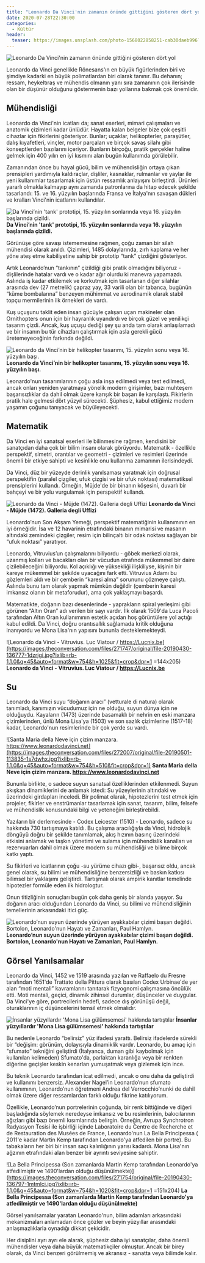 ```yaml
---
title: "Leonardo Da Vinci'nin zamanın önünde gittiğini gösteren dört yol"
date: 2020-07-28T22:30:00
categories:
  - Kültür
header:
  teaser: https://images.unsplash.com/photo-1568022858251-cab30daeb996?ixlib=rb-1.2.1&ixid=eyJhcHBfaWQiOjEyMDd9&auto=format&fit=crop&w=1225&q=80
---
```

![Leonardo Da Vinci'nin zamanın önünde gittiğini gösteren dört yol](https://images.unsplash.com/photo-1568022858251-cab30daeb996?ixlib=rb-1.2.1&ixid=eyJhcHBfaWQiOjEyMDd9&auto=format&fit=crop&w=1225&q=80)

Leonardo da Vinci genellikle Rönesans'ın en büyük figürlerinden biri ve şimdiye kadarki en büyük polimatlardan biri olarak tanınır. Bu dehanın; ressam, heykeltıraş ve mühendis olmanın yanı sıra zamanının çok ilerisinde olan bir düşünür olduğunu göstermenin bazı yollarına bakmak çok önemlidir.

Mühendisliği
-
Leonardo da Vinci'nin icatları da; sanat eserleri, mimari çalışmaları ve anatomik çizimleri kadar ünlüdür. Hayatta kalan belgeler bize çok çeşitli cihazlar için fikirlerini gösteriyor. Bunlar; uçaklar, helikopterler, paraşütler, dalış kıyafetleri, vinçler, motor parçaları ve birçok savaş silahı gibi konseptlerden bazılarını içeriyor. Bunların birçoğu, pratik gerçekler haline gelmek için 400 yılın en iyi kısmını alan bugün kullanımda görülebilir.

Zamanından önce bu hayal gücü, bilim ve mühendisliğin ortaya çıkan prensipleri yardımıyla kaldıraçlar, dişliler, kasnaklar, rulmanlar ve yaylar ile yeni kullanımlar tasarlamak için üstün ressamlık anlayışını birleştirdi. Ürünleri yararlı olmakla kalmayıp aynı zamanda patronlarına da hitap edecek şekilde tasarlandı: 15. ve 16. yüzyılın başlarında Fransa ve İtalya'nın savaşan dükleri ve kralları Vinci'nin icatlarını kullandılar.

![Da Vinci’nin 'tank' prototipi, 15. yüzyılın sonlarında veya 16. yüzyılın başlarında çizildi.](https://images.theconversation.com/files/271759/original/file-20190430-136810-80w42k.jpg?ixlib=rb-1.1.0&q=45&auto=format&w=754&h=439&fit=crop&dpr=1) **Da Vinci’nin 'tank' prototipi, 15. yüzyılın sonlarında veya 16. yüzyılın başlarında çizildi.**

Görünüşe göre savaşı istememesine rağmen, çoğu zaman bir silah mühendisi olarak anıldı. Çizimleri, 1485 dolaylarında, zırh kaplama ve her yöne ateş etme kabiliyetine sahip bir prototip “tank” çizdiğini gösteriyor.

Artık Leonardo’nun “tankının” çizildiği gibi pratik olmadığını biliyoruz - dişlilerinde hatalar vardı ve o kadar ağır olurdu ki manevra yapamazdı. Aslında iş kadar etkilemek ve korkutmak için tasarlanan diğer silahlar arasında dev (27 metrelik) çapraz yay, 33 varili olan bir tabanca, bugünün “küme bombalarına” benzeyen mühimmat ve aerodinamik olarak stabil topçu mermilerinin ilk örnekleri de vardı.

Kuş uçuşunu taklit eden insan gücüyle çalışan uçan makineler olan Ornithopters onun için bir hayranlık uyandırdı ve birçok güzel ve yenilikçi tasarım çizdi. Ancak, kuş uçuşu dediği şey şu anda tam olarak anlaşılamadı ve bir insanın bu tür cihazları çalıştırmak için asla gerekli gücü üretemeyeceğinin farkında değildi.

![Leonardo da Vinci’nin bir helikopter tasarımı, 15. yüzyılın sonu veya 16. yüzyılın başı.](https://images.theconversation.com/files/271760/original/file-20190430-136784-1tjiviy.JPG?ixlib=rb-1.1.0&q=45&auto=format&w=754&h=771&fit=crop&dpr=1) **Leonardo da Vinci’nin bir helikopter tasarımı, 15. yüzyılın sonu veya 16. yüzyılın başı.**

Leonardo'nun tasarımlarının çoğu asla inşa edilmedi veya test edilmedi, ancak onları yeniden yaratmaya yönelik modern girişimler, bazı muhteşem başarısızlıklar da dahil olmak üzere karışık bir başarı ile karşılaştı. Fikirlerin pratik hale gelmesi dört yüzyıl sürecekti. Şüphesiz, kabul ettiğimiz modern yaşamın çoğunu tanıyacak ve büyüleyecekti.

Matematik
-
Da Vinci en iyi sanatsal eserleri ile bilinmesine rağmen, kendisini bir sanatçıdan daha çok bir bilim insanı olarak görüyordu. Matematik - özellikle perspektif, simetri, orantılar ve geometri - çizimleri ve resimleri üzerinde önemli bir etkiye sahipti ve kesinlikle onu kullanma zamanının ilerisindeydi.

Da Vinci, düz bir yüzeyde derinlik yanılsaması yaratmak için doğrusal perspektifin (paralel çizgiler, ufuk çizgisi ve bir ufuk noktası) matematiksel prensiplerini kullandı. Örneğin, Müjde'de bir binanın köşesini, duvarlı bir bahçeyi ve bir yolu vurgulamak için perspektif kullandı.

![Leonardo da Vinci - Müjde (1472). Galleria degli Uffizi](https://images.theconversation.com/files/271746/original/file-20190430-136784-1kwrxlg.jpg?ixlib=rb-1.1.0&q=45&auto=format&w=754&h=335&fit=crop&dpr=1) **Leonardo da Vinci - Müjde (1472). Galleria degli Uffizi**

Leonardo’nun Son Akşam Yemeği, perspektif matematiğinin kullanımının en iyi örneğidir. İsa ve 12 havarinin etrafındaki binanın mimarisi ve masanın altındaki zemindeki çizgiler, resim için bilinçaltı bir odak noktası sağlayan bir “ufuk noktası” yaratıyor.

Leonardo, Vitruvius’un çalışmalarını biliyordu - göbek merkezi olarak, uzanmış kolları ve bacakları olan bir vücudun etrafında mükemmel bir daire çizilebileceğini biliyordu. Kol açıklığı ve yüksekliği ilişkiliyse, kişinin bir kareye mükemmel bir şekilde uyacağını fark etti. Vitruvius Adamı bu gözlemleri aldı ve bir çemberin “karesi alma” sorununu çözmeye çalıştı. Aslında bunu tam olarak yapmak mümkün değildir (çemberin karesi imkansız olanın bir metaforudur), ama çok yaklaşmayı başardı.

Matematikte, doğanın bazı desenlerinde - yaprakların spiral yerleşimi gibi görünen “Altın Oran” adı verilen bir sayı vardır. İlk olarak 1509'da Luca Pacoli tarafından Altın Oran kullanımının estetik açıdan hoş görüntülere yol açtığı kabul edildi. Da Vinci, doğru orantısallık sağlamada kritik olduğuna inanıyordu ve Mona Lisa'nın yapısını bununla desteklemekteydi.

![Leonardo da Vinci - Vitruvius. Luc Viatour / https://Lucnix.be](https://images.theconversation.com/files/271747/original/file-20190430-136777-1dzrjgi.jpg?ixlib=rb-1.1.0&q=45&auto=format&w=754&h=1025&fit=crop&dpr=1 =144x205) **Leonardo da Vinci - Vitruvius. Luc Viatour / https://Lucnix.be**

Su
-
Leonardo da Vinci suyu “doğanın aracı” (vetturale di natura) olarak tanımladı, kanımızın vücudumuz için ne olduğu, suyun dünya için ne olduğuydu. Kayaların (1473) üzerinde basamaklı bir nehrin en eski manzara çizimlerinden, ünlü Mona Lisa'ya (1503) ve son sazlık çizimlerine (1517-18) kadar, Leonardo'nun resimlerinde bir çok yerde su vardı.

![Santa Maria della Neve için çizim manzara. https://www.leonardodavinci.net](https://images.theconversation.com/files/272007/original/file-20190501-113835-1s7dwhx.jpg?ixlib=rb-1.1.0&q=45&auto=format&w=754&h=510&fit=crop&dpr=1) **Santa Maria della Neve için çizim manzara. https://www.leonardodavinci.net**

Bununla birlikte, o sadece suyun sanatsal özelliklerinden etkilenmedi. Suyun akışkan dinamiklerini de anlamak istedi: Su yüzeylerinin altındaki ve üzerindeki girdapları inceledi. Bir polimat olarak, hipotezlerini test etmek için projeler, fikirler ve enstrümanlar tasarlamak için sanat, tasarım, bilim, felsefe ve mühendislik konusundaki bilgi ve yeteneğini birleştirebildi.

Yazıların bir derlemesinde - Codex Leicester (1510) - Leonardo, sadece su hakkında 730 tartışmaya katıldı. Bu çalışma aracılığıyla da Vinci, hidrolojik döngüyü doğru bir şekilde tanımlamak, akış hızının basınç üzerindeki etkisini anlamak ve taşkın yönetimi ve sulama için mühendislik kanalları ve rezervuarları dahil olmak üzere modern su mühendisliği ve bilime birçok katkı yaptı.

Su fikirleri ve icatlarının çoğu -su yürüme cihazı gibi-, başarısız oldu, ancak genel olarak, su bilimi ve mühendisliğine benzersizliği ve baskın katkısı bilimsel bir yaklaşımı geliştirdi. Tartışmalı olarak ampirik kanıtlar temelinde hipotezler formüle eden ilk hidrologtur.

Onun titizliğinin sonuçları bugün çok daha geniş bir alanda yaşıyor. Su doğanın aracı olduğundan Leonardo da Vinci, su bilimi ve mühendisliğinin temellerinin arkasındaki itici güç.

![Leonardo’nun suyun üzerinde yürüyen ayakkabılar çizimi başarı değildi. Bortolon, Leonardo'nun Hayatı ve Zamanları, Paul Hamlyn.](https://images.theconversation.com/files/272013/original/file-20190501-113835-1yyp3ol.JPG?ixlib=rb-1.1.0&q=45&auto=format&w=754&h=840&fit=crop&dpr=1) **Leonardo’nun suyun üzerinde yürüyen ayakkabılar çizimi başarı değildi. Bortolon, Leonardo'nun Hayatı ve Zamanları, Paul Hamlyn.**

Görsel Yanılsamalar
-
Leonardo da Vinci, 1452 ve 1519 arasında yazılan ve Raffaelo du Fresne tarafından 1651'de Trattato della Pittura olarak basılan Codex Urbinae'de yer alan “moti mentali” kavramlarını tanıtarak fizyognomi çalışmasına öncülük etti. Moti mentali, geçici, dinamik zihinsel durumlar, düşünceler ve duygular. Da Vinci'ye göre, portrecilerin hedefi, sadece dış görünüşü değil, oturaklarının iç düşüncelerini temsil etmek olmalıdır.

![İnsanlar yüzyıllardır 'Mona Lisa gülümsemesi' hakkında tartıştılar](https://images.unsplash.com/photo-1493564832173-630cc9e0765d?ixlib=rb-1.2.1&ixid=eyJhcHBfaWQiOjEyMDd9&auto=format&fit=crop&w=1350&q=80) **İnsanlar yüzyıllardır 'Mona Lisa gülümsemesi' hakkında tartıştılar**

Bu nedenle Leonardo “belirsiz” yüz ifadesi yarattı. Belirsiz ifadelerde sürekli bir “değişim: görünüm, dolayısıyla dinamiklik vardır. Leonardo, bu amaç için "sfumato" tekniğini geliştirdi (İtalyanca, duman gibi kaybolmak için kullanılan kelimeden) Sfumato'da, parlaktan karanlığa veya bir renkten diğerine geçişler keskin kenarları yumuşatmak veya gizlemek için ince.

Bu teknik Leonardo tarafından icat edilmedi, ancak o onu daha da geliştirdi ve kullanımı benzersiz. Alexander Nagel’in Leonardo’nun sfumato kullanımının, Leonardo’nun öğretmeni Andrea del Verrocchio’nunki de dahil olmak üzere diğer ressamlardan farklı olduğu fikrine katılıyorum.

Özellikle, Leonardo’nun portrelerinin çoğunda, bir renk bittiğinde ve diğeri başladığında söylemek neredeyse imkansız ve bu resimlerinin, bakıcılarının ağızları gibi bazı önemli kısımlarında belirgin. Örneğin, Avrupa Synchrotron Radyasyon Tesisi ile işbirliği içinde Laboratoire du Centre de Recherche et de Restauration des Musées de France, Leonardo'nun La Bella Principessa ( 2011'e kadar Martin Kemp tarafından Leonardo'ya atfedilen bir portre). Bu tabakaların her biri bir insan saçı kalınlığının yarısı kadardı. Mona Lisa'nın ağzının etrafındaki alan benzer bir ayrıntı seviyesine sahiptir.

![La Bella Principessa (Son zamanlarda Martin Kemp tarafından Leonardo'ya atfedilmiştir ve 1490'lardan olduğu düşünülmekte)](https://images.theconversation.com/files/271754/original/file-20190430-136797-1mtmlci.jpg?ixlib=rb-1.1.0&q=45&auto=format&w=754&h=1020&fit=crop&dpr=1 =151x204) **La Bella Principessa (Son zamanlarda Martin Kemp tarafından Leonardo'ya atfedilmiştir ve 1490'lardan olduğu düşünülmekte)**

Görsel yanılsamalar yaratan Leonardo'nun, bilim adamları arkasındaki mekanizmaları anlamadan önce gözler ve beyin yüzyıllar arasındaki anlaşmazlıklarla oynadığı dikkat çekicidir.

Her disiplini ayrı ayrı ele alarak, şüphesiz daha iyi sanatçılar, daha önemli mühendisler veya daha büyük matematikçiler olmuştur. Ancak bir birey olarak, da Vinci benzeri görülmemiş ve akransız - sanatta veya bilimde kalır.

